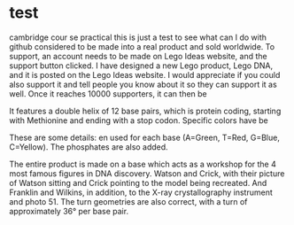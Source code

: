 # test
cambridge cour
se practical
this is just a test to see what can I do with github 
considered to be made into a real product and sold worldwide. To support, an account needs to be made on Lego Ideas website, and the support button clicked.
I have designed a new Lego product, Lego DNA, and it is posted on the Lego Ideas website. I would appreciate if you could also support it and tell people you know about it so they can support it as well. Once it reaches 10000 supporters, it can then be 

It features a double helix of 12 base pairs, which is protein coding, starting with Methionine and ending with a stop codon. Specific colors have be

These are some details:
en used for each base (A=Green, T=Red, G=Blue, C=Yellow). The phosphates are also added.

The entire product is made on a base which acts as a workshop for the 4 most famous figures in DNA discovery. Watson and Crick, with their picture of Watson sitting and Crick pointing to the model being recreated. And Franklin and Wilkins, in addition, to the X-ray crystallography instrument and photo 51. The turn geometries are also correct, with a turn of approximately 36° per base pair. 
